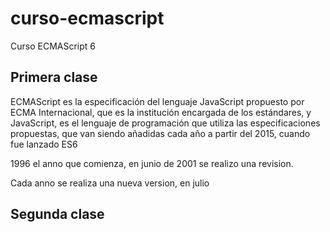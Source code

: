 # curso-ecmascript
Curso ECMAScript 6

## Primera clase
ECMAScript es la especificación del lenguaje JavaScript propuesto por ECMA Internacional, que es la institución encargada de los estándares, y JavaScript, es el lenguaje de programación que utiliza las especificaciones propuestas, que van siendo añadidas cada año a partir del 2015, cuando fue lanzado ES6

1996 el anno que comienza, en junio de 2001 se realizo una revision.

Cada anno se realiza una nueva version, en julio

## Segunda clase